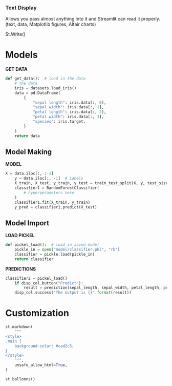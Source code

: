 
### Text Display

Allows you pass almost anything into it and Streamlit can read it properly. (text, data, Matplotlib figures, Altair charts)

St.Write()


# Models
**GET DATA**
```python
def get_data():  # load in the data
    # the data
    iris = datasets.load_iris()
    data = pd.DataFrame(
        {
            "sepal length": iris.data[:, 0],
            "sepal width": iris.data[:, 1],
            "petal length": iris.data[:, 2],
            "petal width": iris.data[:, 3],
            "species": iris.target,
        }
    )
    return data
```


## Model Making

**MODEL**
```python
X = data.iloc[:, :-1]
    y = data.iloc[:, -1]  # Labels
    X_train, X_test, y_train, y_test = train_test_split(X, y, test_size=0.3)
    classifier1 = RandomForestClassifier(
        # hyperperameters here
    )
    classifier1.fit(X_train, y_train)
    y_pred = classifier1.predict(X_test)
```


## Model Import

**LOAD PICKEL**
```python
def pickel_load():  # load in saved model
    pickle_in = open("model/classifier.pkl", "rb")
    classifier = pickle.load(pickle_in)
    return classifier
```

**PREDICTIONS**
```python
classifier2 = pickel_load()
    if disp_col.button("Predict"):
        result = prediction(sepal_length, sepal_width, petal_length, petal_width)
    disp_col.success("The output is {}".format(result))
```

# Customization
```python
st.markdown(
    """
<style>
.main {
    background-color: #cad2c5;
}
</style>
    """,
    unsafe_allow_html=True,
)
```

```python
st.balloons()
```

